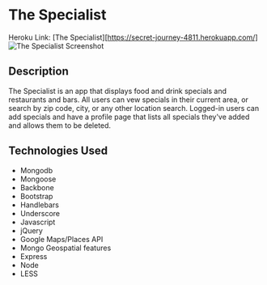 # The Specialist

Heroku Link:  [The Specialist][https://secret-journey-4811.herokuapp.com/]
![The Specialist Screenshot](http://imgur.com/JD9ZCyo.jpg)



## Description

The Specialist is an app that displays food and drink specials and restaurants and bars.  All users can vew specials in their current area, or search by zip code, city, or any other location search.  Logged-in users can add specials and have a profile page that lists all specials they've added and allows them to be deleted.

## Technologies Used
* Mongodb
* Mongoose
* Backbone
* Bootstrap
* Handlebars
* Underscore
* Javascript
* jQuery
* Google Maps/Places API
* Mongo Geospatial features
* Express
* Node
* LESS

